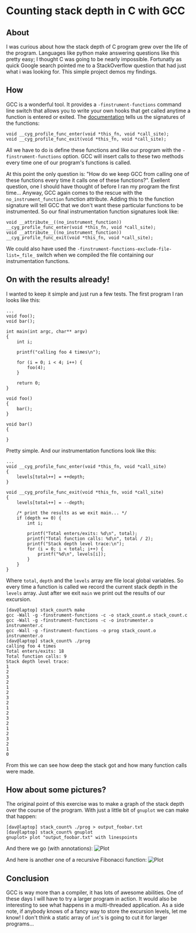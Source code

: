 # Counting stack depth in C with GCC

## About 
I was curious about how the stack depth of C program grew
over the life of the program.  Languages like python make answering
questions like this pretty easy; I thought C was going to be nearly
impossible.  Fortunatly as quick Google search pointed me to a
StackOverflow question that had just what i was looking for.  This
simple project demos my findings.

## How 
GCC is a wonderful tool.  It provides a
`-finstrument-functions` command line switch that allows you to write
your own hooks that get called anytime a function is entered or
exited.  The
[documentation](http://gcc.gnu.org/onlinedocs/gcc/Code-Gen-Options.html)
tells us the signatures of the functions:

    void __cyg_profile_func_enter(void *this_fn, void *call_site);
    void __cyg_profile_func_exit(void *this_fn, void *call_site);

All we have to do is define these functions and like our program with
the `-finstrument-functions` option.  GCC will insert calls to these
two methods every time one of our program's functions is called.  

At this point the only question is: "How do we keep GCC from calling
one of these functions every time it calls one of these functions?".
Exellent question, one I should have thought of before I ran my
program the first time... Anyway, GCC again comes to the rescue with the
`no_instrument_function` function attribute.  Adding this to the
function signature will tell GCC that we don't want these particular
functions to be instrumented.  So our final instrumentation function
signatures look like:

    void __attribute__((no_instrument_function)) __cyg_profile_func_enter(void *this_fn, void *call_site);
    void __attribute__((no_instrument_function)) __cyg_profile_func_exit(void *this_fn, void *call_site);

We could also have used the
`-finstrument-functions-exclude-file-list=_file_` switch when we
compiled the file containing our instrumentation functions.

## On with the results already!
I wanted to keep it simple and just run a few tests.  The first
program I ran looks like this:

    ...
    void foo();
    void bar();
    
    int main(int argc, char** argv)
    {
        int i;
    
        printf("calling foo 4 times\n");
    
        for (i = 0; i < 4; i++) {
            foo(4);
        }
    
        return 0;
    }
    
    void foo()
    {
        bar();
    }
    
    void bar()
    {
        
    }

Pretty simple.  And our instrumentation functions look like this:

    ...
    void __cyg_profile_func_enter(void *this_fn, void *call_site)
    {
        levels[total++] = ++depth;
    }
    
    void __cyg_profile_func_exit(void *this_fn, void *call_site)
    {
        levels[total++] = --depth;
    
        /* print the results as we exit main... */
        if (depth == 0) {
            int i;
    
            printf("Total enters/exits: %d\n", total);
            printf("Total function calls: %d\n", total / 2);
            printf("Stack depth level trace:\n");
            for (i = 0; i < total; i++) {
                printf("%d\n", levels[i]);
            }
        }
    }

Where `total`, `depth` and the `levels` array are file local global
variables.  So every time a function is called we record the current
stack depth in the `levels` array.  Just after we exit `main` we print
out the results of our excursion.  

    [dav@laptop] stack_count% make
    gcc -Wall -g -finstrument-functions -c -o stack_count.o stack_count.c
    gcc -Wall -g -finstrument-functions -c -o instrumenter.o instrumenter.c
    gcc -Wall -g -finstrument-functions -o prog stack_count.o instrumenter.o
    [dav@laptop] stack_count% ./prog 
    calling foo 4 times
    Total enters/exits: 18
    Total function calls: 9
    Stack depth level trace:
    1
    2
    3
    2
    1
    2
    3
    2
    1
    2
    3
    2
    1
    2
    3
    2
    1
    0

From this we can see how deep the stack got and how many function
calls were made.  

## How about some pictures?
The original point of this exercise was to make a graph of the stack
depth over the course of the program.  With just a little bit of
`gnuplot` we can make that happen:

    [dav@laptop] stack_count% ./prog > output_foobar.txt
    [dav@laptop] stack_count% gnuplot                   
    gnuplot> plot "output_foobar.txt" with linespoints

And there we go (with annotations): 
![Plot](https://github.com/zdavkeos/Stack-Depth/blob/master/demos/plot_foobar.png)

And here is another one of a recursive Fibonacci function:
![Plot](https://github.com/zdavkeos/Stack-Depth/blob/master/demos/plot_fibo.png)

## Conclusion 
GCC is way more than a compiler, it has lots of awesome
abilities.  One of these days I will have to try a larger program in
action.  It would also be interesting to see what happens in a
multi-threaded application.  As a side note, if anybody knows of a
fancy way to store the excursion levels, let me know!  I don't think a
static array of `int`'s is going to cut it for larger programs...
